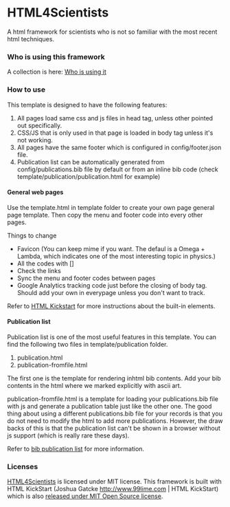 HTML4Scientists
================

 A html framework for scientists who is not so familiar with the most recent html techniques.

### Who is using this framework

A collection is here: [Who is using it](https://github.com/opentf/html4scientists/wiki#wiki-who-is-using-this-templateframework)


### How to use

This template is designed to have the following features:

1. All pages load same css and js files in head tag, unless other pointed out specifically.
2. CSS/JS that is only used in that page is loaded in body tag unless it's not working.
3. All pages have the same footer which is configured in config/footer.json file.
4. Publication list can be automatically generated from config/publications.bib file by default or from an inline bib code (check template/publication/publication.html for example)


#### General web pages

Use the template.html in template folder to create your own page general page template. Then copy the menu and footer code into every other pages.


Things to change

* Favicon (You can keep mime if you want. The defaul is a Omega + Lambda, which indicates one of the most interesting topic in physics.)
* All the codes with []
* Check the links
* Sync the menu and footer codes between pages
* Google Analytics tracking code just before the closing of body tag. Should add your own in everypage unless you don't want to track.


Refer to [HTML Kickstart](http://www.99lime.com/elements/) for more instructions about the built-in elements.




#### Publication list


Publication list is one of the most useful features in this template. You can find the following two files in template/publication folder.

1. publication.html
2. publication-fromfile.html

The first one is the template for rendering inhtml bib contents. Add your bib contents in the html where we marked explicitly with ascii art.

publication-fromfile.html is a template for loading your publications.bib file with js and generate a publication table just like the other one. The good thing about using a different publications.bib file for your records is that you do not need to modify the html to add more publications. However, the draw backs of this is that the publication list can't be shown in a browser without js support (which is really rare these days). 

Refer to [bib publication list](https://github.com/vkaravir/bib-publication-list) for more information.


### Licenses

[HTML4Scientists](https://github.com/opentf/html4scientists) is licensed under MIT license. This framework is built with HTML KickStart (Joshua Gatcke http://www.99lime.com | HTML KickStart) which is also [released under MIT Open Source license](https://github.com/joshuagatcke/HTML-KickStart#html-kickstart-is-free-and-open-source). 
